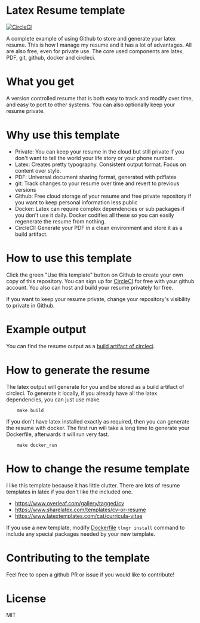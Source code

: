# Latex Resume template
[![CircleCI](https://circleci.com/gh/cep21/resume_template.svg?style=svg)](https://circleci.com/gh/cep21/resume_template)

A complete example of using Github to store and generate your latex resume.  This is how I manage my resume and it has a
lot of advantages.  All are also free, even for private use.  The core used components are latex, PDF, git, github,
docker and circleci.

# What you get

A version controlled resume that is both easy to track and modify over time, and easy to port to other systems.  You can
also optionally keep your resume private.

# Why use this template

* Private: You can keep your resume in the cloud but still private if you don't want to tell the world your
life story or your phone number.
* Latex: Creates pretty typography.  Consistent output format.  Focus on content over style.
* PDF: Universal document sharing format, generated with pdflatex
* git: Track changes to your resume over time and revert to previous versions
* Github: Free cloud storage of your resume and free private repository if you want to keep personal information less
public
* Docker: Latex can require complex dependencies or sub packages if you don't use it daily.  Docker codifies all these
so you can easily regenerate the resume from nothing.
* CircleCI: Generate your PDF in a clean environment and store it as a build artifact.

# How to use this template

Click the green "Use this template" button on Github to create your own copy of this repository.  You can sign up
for [CircleCI](https://circleci.com) for free with your github account.  You also can host and build your resume
privately for free.

If you want to keep your resume private, change your repository's visibility to private in Github.

# Example output

You can find the resume output as a [build artifact of circleci](https://circleci.com/api/v1.1/project/github/cep21/resume_template/latest/artifacts/0/home/circleci/project/resume.pdf).

# How to generate the resume

The latex output will generate for you and be stored as a build artifact of circleci.  To generate
it locally, if you already have all the latex dependencies, you can just use make.

```
    make build
```

If you don't have latex installed exactly as required, then you can generate the resume with docker.  The first run will
take a long time to generate your Dockerfile, afterwards it will run very fast.

```
    make docker_run
```

# How to change the resume template

I like this template because it has little clutter.  There are lots of resume templates in latex if you don't like the
included one.

* https://www.overleaf.com/gallery/tagged/cv
* https://www.sharelatex.com/templates/cv-or-resume
* https://www.latextemplates.com/cat/curricula-vitae

If you use a new template, modify [Dockerfile](./Dockerfile) `tlmgr install` command to include any special packages
needed by your new template.

# Contributing to the template

Feel free to open a github PR or issue if you would like to contribute!

# License

MIT